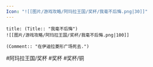 ```yaml
---
Icon: "![[图片/游戏攻略/阿玛拉王国/奖杯/我毫不后悔.png|30]]"
---
```

```ad-common-bronze-trophy
title: (Title:: "我毫不后悔")
![[图片/游戏攻略/阿玛拉王国/奖杯/我毫不后悔.png|100]]

(Comment:: "在伊迪拉菱形广场死去.")
```

#阿玛拉王国/奖杯 #奖杯 #奖杯/铜
